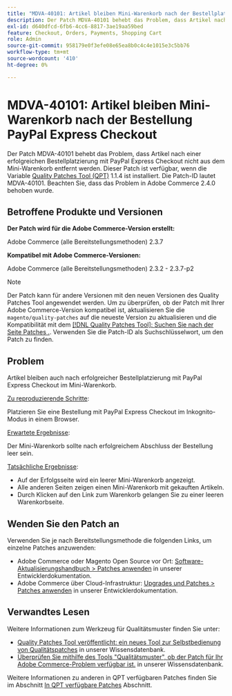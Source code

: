 ```yaml
---
title: "MDVA-40101: Artikel bleiben Mini-Warenkorb nach der Bestellplatzierung PayPal Express Checkout"
description: Der Patch MDVA-40101 behebt das Problem, dass Artikel nach einer erfolgreichen Bestellplatzierung mit PayPal Express Checkout nicht aus dem Mini-Warenkorb entfernt werden. Dieser Patch ist verfügbar, wenn das [Quality Patches Tool (QPT)](https://devdocs.magento.com/guides/v2.4/comp-mgr/patching.html#mqp) 1.1.4 installiert ist. Die Patch-ID lautet MDVA-40101. Beachten Sie, dass das Problem in Adobe Commerce 2.4.0 behoben wurde.
exl-id: d640dfcd-6fb6-4cc6-8817-3ae19aa59bed
feature: Checkout, Orders, Payments, Shopping Cart
role: Admin
source-git-commit: 958179e0f3efe08e65ea8b0c4c4e1015e3c5bb76
workflow-type: tm+mt
source-wordcount: '410'
ht-degree: 0%

---
```


# MDVA-40101: Artikel bleiben Mini-Warenkorb nach der Bestellung PayPal Express Checkout

Der Patch MDVA-40101 behebt das Problem, dass Artikel nach einer erfolgreichen Bestellplatzierung mit PayPal Express Checkout nicht aus dem Mini-Warenkorb entfernt werden. Dieser Patch ist verfügbar, wenn die Variable [Quality Patches Tool (QPT)](https://devdocs.magento.com/guides/v2.4/comp-mgr/patching.html#mqp) 1.1.4 ist installiert. Die Patch-ID lautet MDVA-40101. Beachten Sie, dass das Problem in Adobe Commerce 2.4.0 behoben wurde.

## Betroffene Produkte und Versionen

**Der Patch wird für die Adobe Commerce-Version erstellt:**

Adobe Commerce (alle Bereitstellungsmethoden) 2.3.7

**Kompatibel mit Adobe Commerce-Versionen:**

Adobe Commerce (alle Bereitstellungsmethoden) 2.3.2 - 2.3.7-p2

>[!NOTE]
>
>Der Patch kann für andere Versionen mit den neuen Versionen des Quality Patches Tool angewendet werden. Um zu überprüfen, ob der Patch mit Ihrer Adobe Commerce-Version kompatibel ist, aktualisieren Sie die `magento/quality-patches` auf die neueste Version zu aktualisieren und die Kompatibilität mit dem [[!DNL Quality Patches Tool]: Suchen Sie nach der Seite Patches .](https://devdocs.magento.com/quality-patches/tool.html#patch-grid). Verwenden Sie die Patch-ID als Suchschlüsselwort, um den Patch zu finden.

## Problem

Artikel bleiben auch nach erfolgreicher Bestellplatzierung mit PayPal Express Checkout im Mini-Warenkorb.

<u>Zu reproduzierende Schritte</u>:

Platzieren Sie eine Bestellung mit PayPal Express Checkout im Inkognito-Modus in einem Browser.

<u>Erwartete Ergebnisse</u>:

Der Mini-Warenkorb sollte nach erfolgreichem Abschluss der Bestellung leer sein.

<u>Tatsächliche Ergebnisse</u>:

* Auf der Erfolgsseite wird ein leerer Mini-Warenkorb angezeigt.
* Alle anderen Seiten zeigen einen Mini-Warenkorb mit gekauften Artikeln.
* Durch Klicken auf den Link zum Warenkorb gelangen Sie zu einer leeren Warenkorbseite.

## Wenden Sie den Patch an

Verwenden Sie je nach Bereitstellungsmethode die folgenden Links, um einzelne Patches anzuwenden:

* Adobe Commerce oder Magento Open Source vor Ort: [Software-Aktualisierungshandbuch > Patches anwenden](https://devdocs.magento.com/guides/v2.4/comp-mgr/patching/mqp.html) in unserer Entwicklerdokumentation.
* Adobe Commerce über Cloud-Infrastruktur: [Upgrades und Patches > Patches anwenden](https://devdocs.magento.com/cloud/project/project-patch.html) in unserer Entwicklerdokumentation.

## Verwandtes Lesen

Weitere Informationen zum Werkzeug für Qualitätsmuster finden Sie unter:

* [Quality Patches Tool veröffentlicht: ein neues Tool zur Selbstbedienung von Qualitätspatches](/help/announcements/adobe-commerce-announcements/magento-quality-patches-released-new-tool-to-self-serve-quality-patches.md) in unserer Wissensdatenbank.
* [Überprüfen Sie mithilfe des Tools &quot;Qualitätsmuster&quot;, ob der Patch für Ihr Adobe Commerce-Problem verfügbar ist.](/help/support-tools/patches-available-in-qpt-tool/check-patch-for-magento-issue-with-magento-quality-patches.md) in unserer Wissensdatenbank.

Weitere Informationen zu anderen in QPT verfügbaren Patches finden Sie im Abschnitt [In QPT verfügbare Patches](https://support.magento.com/hc/en-us/sections/360010506631-Patches-available-in-QPT-tool-) Abschnitt.
